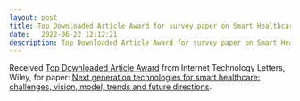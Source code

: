 ```yaml
---
layout: post
title: Top Downloaded Article Award for survey paper on Smart Healthcare
date:   2022-06-22 12:12:21
description: Top Downloaded Article Award for survey paper on Smart Healthcare
---
```


Received [Top Downloaded Article Award](https://shikhartuli.github.io/assets/pdf/ITL_Top_Downloaded_Certificate.pdf) from Internet Technology Letters, Wiley, for paper: [Next generation technologies for smart healthcare: challenges, vision, model, trends and future directions](https://doi.org/10.1002/itl2.145). 
